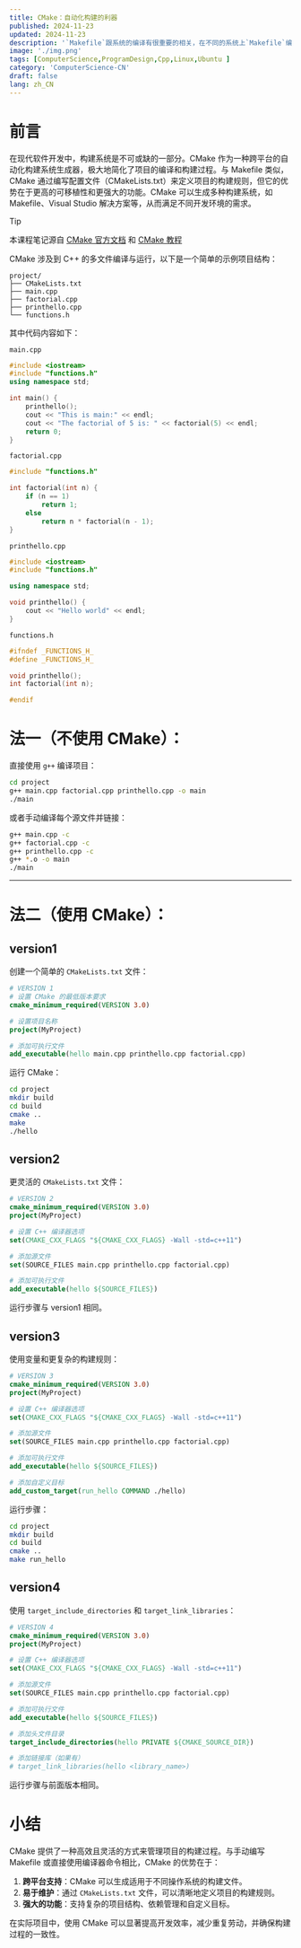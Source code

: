 ```yaml
---
title: CMake：自动化构建的利器
published: 2024-11-23
updated: 2024-11-23
description: '`Makefile`跟系统的编译有很重要的相关，在不同的系统上`Makefile`编译出来的文件是不相同的，这时候对于我们跨平台解决问题有一个致命问题，好在我们有`CMake`来解决这一难题。'
image: './img.png'
tags: [ComputerScience,ProgramDesign,Cpp,Linux,Ubuntu ]
category: 'ComputerScience-CN'
draft: false 
lang: zh_CN
---
```



# 前言

在现代软件开发中，构建系统是不可或缺的一部分。CMake 作为一种跨平台的自动化构建系统生成器，极大地简化了项目的编译和构建过程。与 Makefile 类似，CMake 通过编写配置文件（CMakeLists.txt）来定义项目的构建规则，但它的优势在于更高的可移植性和更强大的功能。CMake 可以生成多种构建系统，如 Makefile、Visual Studio 解决方案等，从而满足不同开发环境的需求。

>[!TIP]
>本课程笔记源自 [CMake 官方文档](https://cmake.org/documentation/) 和 [CMake 教程](https://www.bilibili.com/video/BV1bg411p7oS/?)

CMake 涉及到 C++ 的多文件编译与运行，以下是一个简单的示例项目结构：

```
project/
├── CMakeLists.txt
├── main.cpp
├── factorial.cpp
├── printhello.cpp
└── functions.h
```

其中代码内容如下：

`main.cpp`

```cpp
#include <iostream>
#include "functions.h"
using namespace std;

int main() {
    printhello();
    cout << "This is main:" << endl;
    cout << "The factorial of 5 is: " << factorial(5) << endl;
    return 0;
}
```

`factorial.cpp`

```cpp
#include "functions.h"

int factorial(int n) {
    if (n == 1)
        return 1;
    else
        return n * factorial(n - 1);
}
```

`printhello.cpp`

```cpp
#include <iostream>
#include "functions.h"

using namespace std;

void printhello() {
    cout << "Hello world" << endl;
}
```

`functions.h`

```cpp
#ifndef _FUNCTIONS_H_
#define _FUNCTIONS_H_

void printhello();
int factorial(int n);

#endif
```

# 法一（不使用 CMake）：

直接使用 `g++` 编译项目：

```bash
cd project
g++ main.cpp factorial.cpp printhello.cpp -o main
./main
```

或者手动编译每个源文件并链接：

```bash
g++ main.cpp -c
g++ factorial.cpp -c
g++ printhello.cpp -c
g++ *.o -o main
./main
```

---

# 法二（使用 CMake）：

## version1

创建一个简单的 `CMakeLists.txt` 文件：

```cmake
# VERSION 1
# 设置 CMake 的最低版本要求
cmake_minimum_required(VERSION 3.0)

# 设置项目名称
project(MyProject)

# 添加可执行文件
add_executable(hello main.cpp printhello.cpp factorial.cpp)
```

运行 CMake：

```bash
cd project
mkdir build
cd build
cmake ..
make
./hello
```

## version2

更灵活的 `CMakeLists.txt` 文件：

```cmake
# VERSION 2
cmake_minimum_required(VERSION 3.0)
project(MyProject)

# 设置 C++ 编译器选项
set(CMAKE_CXX_FLAGS "${CMAKE_CXX_FLAGS} -Wall -std=c++11")

# 添加源文件
set(SOURCE_FILES main.cpp printhello.cpp factorial.cpp)

# 添加可执行文件
add_executable(hello ${SOURCE_FILES})
```

运行步骤与 version1 相同。

## version3

使用变量和更复杂的构建规则：

```cmake
# VERSION 3
cmake_minimum_required(VERSION 3.0)
project(MyProject)

# 设置 C++ 编译器选项
set(CMAKE_CXX_FLAGS "${CMAKE_CXX_FLAGS} -Wall -std=c++11")

# 添加源文件
set(SOURCE_FILES main.cpp printhello.cpp factorial.cpp)

# 添加可执行文件
add_executable(hello ${SOURCE_FILES})

# 添加自定义目标
add_custom_target(run_hello COMMAND ./hello)
```

运行步骤：

```bash
cd project
mkdir build
cd build
cmake ..
make run_hello
```

## version4

使用 `target_include_directories` 和 `target_link_libraries`：

```cmake
# VERSION 4
cmake_minimum_required(VERSION 3.0)
project(MyProject)

# 设置 C++ 编译器选项
set(CMAKE_CXX_FLAGS "${CMAKE_CXX_FLAGS} -Wall -std=c++11")

# 添加源文件
set(SOURCE_FILES main.cpp printhello.cpp factorial.cpp)

# 添加可执行文件
add_executable(hello ${SOURCE_FILES})

# 添加头文件目录
target_include_directories(hello PRIVATE ${CMAKE_SOURCE_DIR})

# 添加链接库（如果有）
# target_link_libraries(hello <library_name>)
```

运行步骤与前面版本相同。

# 小结

CMake 提供了一种高效且灵活的方式来管理项目的构建过程。与手动编写 Makefile 或直接使用编译器命令相比，CMake 的优势在于：

1. **跨平台支持**：CMake 可以生成适用于不同操作系统的构建文件。
2. **易于维护**：通过 `CMakeLists.txt` 文件，可以清晰地定义项目的构建规则。
3. **强大的功能**：支持复杂的项目结构、依赖管理和自定义目标。

在实际项目中，使用 CMake 可以显著提高开发效率，减少重复劳动，并确保构建过程的一致性。


